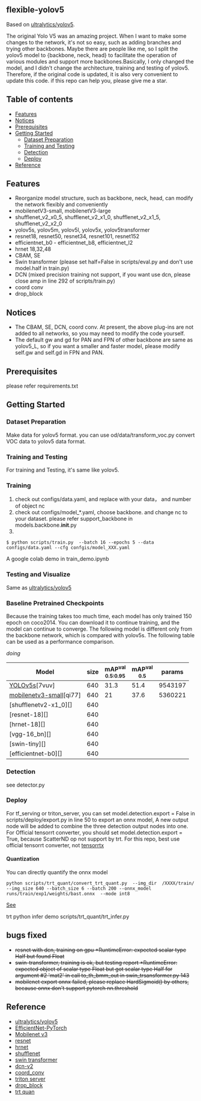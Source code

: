 ## flexible-yolov5

Based on [ultralytics/yolov5](https://github.com/ultralytics/yolov5).

The original Yolo V5 was an amazing project. When I want to make some changes to the network, it's not so easy, such as adding branches and
  trying other backbones. Maybe there are people like me, so I split the yolov5 model to {backbone, neck, head} to 
  facilitate the operation of various modules and support more backbones.Basically, I only changed the model, and I 
  didn't change the architecture, training and testing of yolov5. Therefore, if the original code is updated, it is also
   very convenient to update this code. if this repo can help you, please give me a star.

## Table of contents
* [Features](#features)
* [Notices](#Notices)
* [Prerequisites](#prerequisites)
* [Getting Started](#getting-started)
    * [Dataset Preparation](#dataset-preparation)
    * [Training and Testing](#Training-and-Testing)
    * [Detection](#Detection)
    * [Deploy](#Deploy)
* [Reference](#Reference)


## Features
- Reorganize model structure, such as backbone, neck, head, can modify the network flexibly and conveniently
- mobilenetV3-small, mobilenetV3-large 
- shufflenet_v2_x0_5, shufflenet_v2_x1_0, shufflenet_v2_x1_5, shufflenet_v2_x2_0
- yolov5s, yolov5m, yolov5l, yolov5x, yolov5transformer
- resnet18, resnet50, resnet34, resnet101, resnet152 
- efficientnet_b0 - efficientnet_b8, efficientnet_l2
- hrnet 18,32,48
- CBAM, SE
- Swin transformer (please set half=False in scripts/eval.py and don't use model.half in train.py)
- DCN (mixed precision training not support, if you want use dcn, please close amp in line 292 of scripts/train.py)
- coord conv
- drop_block

## Notices

* The CBAM, SE, DCN, coord conv. At present, the above plug-ins are not added to all networks, so you may need to modify the code yourself.
* The default gw and gd for PAN and FPN of other backbone are same as yolov5_L, so if you want a smaller and faster model, please modify self.gw and self.gd in FPN and PAN.

## Prerequisites

please refer requirements.txt

## Getting Started

### Dataset Preparation

Make data for yolov5 format. you can use od/data/transform_voc.py convert VOC data to yolov5 data format.

### Training and Testing

For training and Testing, it's same like yolov5.

### Training

1. check out configs/data.yaml, and replace with your data， and number of object nc
2. check out configs/model_*.yaml, choose backbone. and change nc to your dataset. please refer support_backbone in models.backbone.__init__.py
3. 
```shell script
$ python scripts/train.py  --batch 16 --epochs 5 --data configs/data.yaml --cfg confgis/model_XXX.yaml
```

A google colab demo in train_demo.ipynb

### Testing and Visualize
Same as [ultralytics/yolov5](https://github.com/ultralytics/yolov5)

### Baseline Pretrained Checkpoints

Because the training takes too much time, each model has only trained 150 epoch on coco2014. You can download it to continue training, and the model can continue to converge. The following model is different only from the backbone network, which is compared with yolov5s. The following table can be used as a performance comparison.

*doing*

|Model | size |mAP<sup>val<br>0.5:0.95| mAP<sup>val<br>0.5 |params|
|---                    |---|---  |---    |---   |
|[YOLOv5s](https://pan.baidu.com/s/1-moalZw1OxDwTM1_U1CLPw)[7vuv]      |640  |31.3| 51.4| 9543197| 
|[mobilenetv3-small](https://pan.baidu.com/s/1zlgdZOGqeqKJhZSiyVAwYw)[qi77]      |640  |21   |37.6| 5360221
|[shufflenetv2-x1_0][]      |640  |   | | |
|[resnet-18][]      |640  |    | | |
|[hrnet-18][]      |640  |    | | |
|[vgg-16_bn][]      |640  |    | | |
|[swin-tiny][]      |640  |   | | |
|[efficientnet-b0][]      |640  |   | | |
### Detection

see detector.py

### Deploy

For tf_serving or triton_server, you can set model.detection.export = False in scripts/deploy/export.py in line 50 to export an onnx model, A new output node will be added to combine the three detection output nodes into one. 
For Official tensorrt converter, you should set model.detection.export = True, because  ScatterND op not support by trt. For this repo, best use official tensorrt converter, not [tensorrtx](https://github.com/wang-xinyu/tensorrtx)

#### Quantization

You can directly quantify the onnx model

```shell
python scripts/trt_quant/convert_trt_quant.py  --img_dir  /XXXX/train/  --img_size 640 --batch_size 6 --batch 200 --onnx_model runs/train/exp1/weights/bast.onnx  --mode int8
```
[See](scripts/trt_quant/README)

trt python infer demo scripts/trt_quant/trt_infer.py


## bugs fixed

- ~~resnet with dcn, training on gpu *RuntimeError: expected scalar type Half but found Float~~
- ~~swin-transformer, training is ok, but testing report *RuntimeError: expected object of scalar type Float but got scalar type Half for argument #2 'mat2' in call to_th_bmm_out in swin_trsansformer.py 143~~
- ~~mobilenet export onnx failed, please replace HardSigmoid() by others, because onnx don't support pytorch nn.threshold~~
## Reference

* [ultralytics/yolov5](https://github.com/ultralytics/yolov5)
* [EfficientNet-PyTorch](https://github.com/lukemelas/EfficientNet-PyTorch)
* [Mobilenet v3](https://arxiv.org/abs/1905.02244)
* [resnet](https://arxiv.org/abs/1512.03385)
* [hrnet](https://arxiv.org/abs/1908.07919)
* [shufflenet](https://arxiv.org/abs/1707.01083)
* [swin transformer](https://github.com/SwinTransformer/Swin-Transformer-Object-Detection)
* [dcn-v2](https://github.com/jinfagang/DCNv2_latest)
* [coord_conv](https://github.com/mkocabas/CoordConv-pytorch)
* [triton server](https://github.com/triton-inference-server/server)
* [drop_block](https://github.com/miguelvr/dropblock)
* [trt quan](https://github.com/Wulingtian/nanodet_tensorrt_int8_tools)
